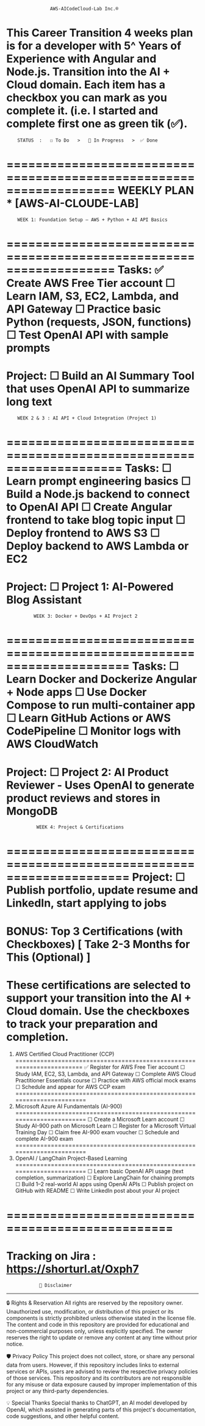                     AWS-AICodeCloud-Lab Inc.®          
This Career Transition 4 weeks plan is for a developer with 5^ Years of Experience with Angular and Node.js. 
Transition into the AI + Cloud domain. Each item has a checkbox you can mark as you complete it. (i.e. I started and complete first one as green tik (✅).
===================================================================
        STATUS  :   ☐ To Do   >   🔄 In Progress   >  ✅ Done
===================================================================
          WEEKLY PLAN * [AWS-AI-CLOUDE-LAB]                           
===================================================================
        WEEK 1: Foundation Setup – AWS + Python + AI API Basics  
===================================================================
Tasks:
✅ Create AWS Free Tier account
☐ Learn IAM, S3, EC2, Lambda, and API Gateway
☐ Practice basic Python (requests, JSON, functions)
☐ Test OpenAI API with sample prompts
====================================================================
Project:
☐ Build an AI Summary Tool that uses OpenAI API to summarize long text
====================================================================
        WEEK 2 & 3 : AI API + Cloud Integration (Project 1)
====================================================================
Tasks:
☐ Learn prompt engineering basics
☐ Build a Node.js backend to connect to OpenAI API
☐ Create Angular frontend to take blog topic input
☐ Deploy frontend to AWS S3
☐ Deploy backend to AWS Lambda or EC2
=====================================================================
Project:
☐ Project 1: AI-Powered Blog Assistant
=====================================================================
              WEEK 3: Docker + DevOps + AI Project 2
=====================================================================
Tasks:
☐ Learn Docker and Dockerize Angular + Node apps
☐ Use Docker Compose to run multi-container app
☐ Learn GitHub Actions or AWS CodePipeline
☐ Monitor logs with AWS CloudWatch
=====================================================================
Project:
☐ Project 2: AI Product Reviewer - Uses OpenAI to generate product reviews and stores in MongoDB
=====================================================================
               WEEK 4: Project & Certifications
=====================================================================
Project:
☐ Publish portfolio, update resume and LinkedIn, start applying to jobs
========================================================================
# BONUS: Top 3 Certifications (with Checkboxes) [ Take 2-3 Months for This (Optional) ]
These certifications are selected to support your transition into the AI + Cloud domain. 
Use the checkboxes to track your preparation and completion.
======================================================================
   1. AWS Certified Cloud Practitioner (CCP)
======================================================================
✅ Register for AWS Free Tier account
☐ Study IAM, EC2, S3, Lambda, and API Gateway
☐ Complete AWS Cloud Practitioner Essentials course
☐ Practice with AWS official mock exams
☐ Schedule and appear for AWS CCP exam
=======================================================================
   2. Microsoft Azure AI Fundamentals (AI-900)
=======================================================================
☐ Create a Microsoft Learn account
☐ Study AI-900 path on Microsoft Learn
☐ Register for a Microsoft Virtual Training Day
☐ Claim free AI-900 exam voucher
☐ Schedule and complete AI-900 exam
=======================================================================
   3. OpenAI / LangChain Project-Based Learning
=======================================================================
☐ Learn basic OpenAI API usage (text completion, summarization)
☐ Explore LangChain for chaining prompts
☐ Build 1–2 real-world AI apps using OpenAI APIs
☐ Publish project on GitHub with README
☐ Write LinkedIn post about your AI project

=================================================
=================================================
Tracking on Jira : https://shorturl.at/Oxph7
=================================================
                📜 Disclaimer
*************************************************
🔒 Rights & Reservation
All rights are reserved by the repository owner. Unauthorized use, modification, or distribution of this project or its components is strictly prohibited unless otherwise stated in the license file. The content and code in this repository are provided for educational and non-commercial purposes only, unless explicitly specified. The owner reserves the right to update or remove any content at any time without prior notice.

🛡️ Privacy Policy
This project does not collect, store, or share any personal data from users. However, if this repository includes links to external services or APIs, users are advised to review the respective privacy policies of those services. This repository and its contributors are not responsible for any misuse or data exposure caused by improper implementation of this project or any third-party dependencies.

💡 Special Thanks
Special thanks to ChatGPT, an AI model developed by OpenAI, which assisted in generating parts of this project's documentation, code suggestions, and other helpful content.
